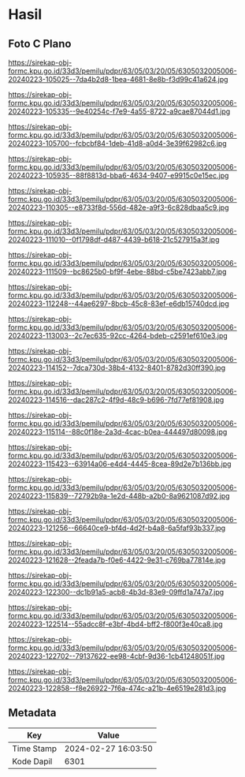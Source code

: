 # Hasil

## Foto C Plano

https://sirekap-obj-formc.kpu.go.id/33d3/pemilu/pdpr/63/05/03/20/05/6305032005006-20240223-105025--7da4b2d8-1bea-4681-8e8b-f3d99c41a624.jpg

https://sirekap-obj-formc.kpu.go.id/33d3/pemilu/pdpr/63/05/03/20/05/6305032005006-20240223-105335--9e40254c-f7e9-4a55-8722-a9cae87044d1.jpg

https://sirekap-obj-formc.kpu.go.id/33d3/pemilu/pdpr/63/05/03/20/05/6305032005006-20240223-105700--fcbcbf84-1deb-41d8-a0d4-3e39f62982c6.jpg

https://sirekap-obj-formc.kpu.go.id/33d3/pemilu/pdpr/63/05/03/20/05/6305032005006-20240223-105935--88f8813d-bba6-4634-9407-e9915c0e15ec.jpg

https://sirekap-obj-formc.kpu.go.id/33d3/pemilu/pdpr/63/05/03/20/05/6305032005006-20240223-110305--e8733f8d-556d-482e-a9f3-6c828dbaa5c9.jpg

https://sirekap-obj-formc.kpu.go.id/33d3/pemilu/pdpr/63/05/03/20/05/6305032005006-20240223-111010--0f1798df-d487-4439-b618-21c527915a3f.jpg

https://sirekap-obj-formc.kpu.go.id/33d3/pemilu/pdpr/63/05/03/20/05/6305032005006-20240223-111509--bc8625b0-bf9f-4ebe-88bd-c5be7423abb7.jpg

https://sirekap-obj-formc.kpu.go.id/33d3/pemilu/pdpr/63/05/03/20/05/6305032005006-20240223-112248--44ae6297-8bcb-45c8-83ef-e6db15740dcd.jpg

https://sirekap-obj-formc.kpu.go.id/33d3/pemilu/pdpr/63/05/03/20/05/6305032005006-20240223-113003--2c7ec635-92cc-4264-bdeb-c2591ef610e3.jpg

https://sirekap-obj-formc.kpu.go.id/33d3/pemilu/pdpr/63/05/03/20/05/6305032005006-20240223-114152--7dca730d-38b4-4132-8401-8782d30ff390.jpg

https://sirekap-obj-formc.kpu.go.id/33d3/pemilu/pdpr/63/05/03/20/05/6305032005006-20240223-114516--dac287c2-4f9d-48c9-b696-7fd77ef81908.jpg

https://sirekap-obj-formc.kpu.go.id/33d3/pemilu/pdpr/63/05/03/20/05/6305032005006-20240223-115114--88c0f18e-2a3d-4cac-b0ea-444497d80098.jpg

https://sirekap-obj-formc.kpu.go.id/33d3/pemilu/pdpr/63/05/03/20/05/6305032005006-20240223-115423--63914a06-e4d4-4445-8cea-89d2e7b136bb.jpg

https://sirekap-obj-formc.kpu.go.id/33d3/pemilu/pdpr/63/05/03/20/05/6305032005006-20240223-115839--72792b9a-1e2d-448b-a2b0-8a9621087d92.jpg

https://sirekap-obj-formc.kpu.go.id/33d3/pemilu/pdpr/63/05/03/20/05/6305032005006-20240223-121256--66640ce9-bf4d-4d2f-b4a8-6a5faf93b337.jpg

https://sirekap-obj-formc.kpu.go.id/33d3/pemilu/pdpr/63/05/03/20/05/6305032005006-20240223-121628--2feada7b-f0e6-4422-9e31-c769ba77814e.jpg

https://sirekap-obj-formc.kpu.go.id/33d3/pemilu/pdpr/63/05/03/20/05/6305032005006-20240223-122300--dc1b91a5-acb8-4b3d-83e9-09ffd1a747a7.jpg

https://sirekap-obj-formc.kpu.go.id/33d3/pemilu/pdpr/63/05/03/20/05/6305032005006-20240223-122514--55adcc8f-e3bf-4bd4-bff2-f800f3e40ca8.jpg

https://sirekap-obj-formc.kpu.go.id/33d3/pemilu/pdpr/63/05/03/20/05/6305032005006-20240223-122702--79137622-ee98-4cbf-9d36-1cb41248051f.jpg

https://sirekap-obj-formc.kpu.go.id/33d3/pemilu/pdpr/63/05/03/20/05/6305032005006-20240223-122858--f8e26922-7f6a-474c-a21b-4e6519e281d3.jpg


## Metadata

| Key        | Value               |
| ---------- | ------------------- |
| Time Stamp | 2024-02-27 16:03:50 |
| Kode Dapil | 6301                |



